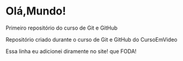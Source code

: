 # Olá,Mundo!
 Primeiro repositório do curso de Git e GitHub
 
 Repositório criado durante o curso de Git e GitHub do CursoEmVideo
 
 Essa linha eu adicionei diramente no site! que FODA!
